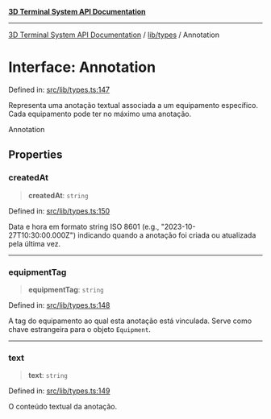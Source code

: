 [**3D Terminal System API Documentation**](../../../README.md)

***

[3D Terminal System API Documentation](../../../README.md) / [lib/types](../README.md) / Annotation

# Interface: Annotation

Defined in: [src/lib/types.ts:147](https://github.com/Dicommunitas/ThreeJS_Terminal_3D/blob/1e74b7c848780edcc8caac62c0023b31b5be34f5/src/lib/types.ts#L147)

Representa uma anotação textual associada a um equipamento específico.
Cada equipamento pode ter no máximo uma anotação.

 Annotation

## Properties

### createdAt

> **createdAt**: `string`

Defined in: [src/lib/types.ts:150](https://github.com/Dicommunitas/ThreeJS_Terminal_3D/blob/1e74b7c848780edcc8caac62c0023b31b5be34f5/src/lib/types.ts#L150)

Data e hora em formato string ISO 8601 (e.g., "2023-10-27T10:30:00.000Z")
                               indicando quando a anotação foi criada ou atualizada pela última vez.

***

### equipmentTag

> **equipmentTag**: `string`

Defined in: [src/lib/types.ts:148](https://github.com/Dicommunitas/ThreeJS_Terminal_3D/blob/1e74b7c848780edcc8caac62c0023b31b5be34f5/src/lib/types.ts#L148)

A tag do equipamento ao qual esta anotação está vinculada.
                                 Serve como chave estrangeira para o objeto `Equipment`.

***

### text

> **text**: `string`

Defined in: [src/lib/types.ts:149](https://github.com/Dicommunitas/ThreeJS_Terminal_3D/blob/1e74b7c848780edcc8caac62c0023b31b5be34f5/src/lib/types.ts#L149)

O conteúdo textual da anotação.

